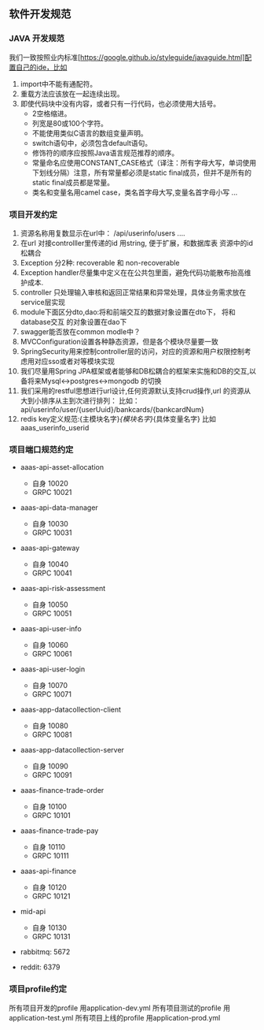 ## 软件开发规范
### JAVA 开发规范
我们一致按照业内标准[https://google.github.io/styleguide/javaguide.html]配置自己的ide，比如
1. import中不能有通配符。
2. 重载方法应该放在一起连续出现。
3. 即使代码块中没有内容，或者只有一行代码，也必须使用大括号。
    * 2空格缩进。
    * 列宽是80或100个字符。
    * 不能使用类似C语言的数组变量声明。
    * switch语句中，必须包含default语句。
    * 修饰符的顺序应按照Java语言规范推荐的顺序。
    * 常量命名应使用CONSTANT_CASE格式（译注：所有字母大写，单词使用下划线分隔）注意，所有常量都必须是static final成员，但并不是所有的static final成员都是常量。
    * 类名和变量名用camel case，类名首字母大写,变量名首字母小写
...

### 项目开发约定
1. 资源名称用复数显示在url中：  /api/userinfo/users ....
2. 在url 对接controlller里传递的id 用string, 便于扩展，和数据库表
    资源中的id松耦合
3. Exception 分2种: recoverable 和 non-recoverable 
4. Exception handler尽量集中定义在在公共包里面，避免代码功能散布抬高维护成本.
5. controller 只处理输入审核和返回正常结果和异常处理，具体业务需求放在service层实现
6. module下面区分dto,dao:将和前端交互的数据对象设置在dto下， 将和database交互
的对象设置在dao下
7. swagger能否放在common modle中？
8. MVCConfiguration设置各种静态资源，但是各个模块尽量要一致
9. SpringSecurity用来控制controller层的访问，对应的资源和用户权限控制考虑用对应sso或者对等模块实现
10. 我们尽量用Spring JPA框架或者能够和DB松耦合的框架来实施和DB的交互,以备将来Mysql<->postgres<->mongodb
的切换
11. 我们采用的restful思想进行url设计,任何资源默认支持crud操作,url 的资源从大到小排序从主到次进行排列： 
比如：api/userinfo/user/{userUuid}/bankcards/{bankcardNum}
12. redis key定义规范:{主模块名字}_{模块名字}_{具体变量名字} 比如 aaas_userinfo_userid

### 项目端口规范约定
* aaas-api-asset-allocation 
  - 自身 10020
  - GRPC 10021
* aaas-api-data-manager
  - 自身 10030
  - GRPC 10031
* aaas-api-gateway
  - 自身 10040
  - GRPC 10041
* aaas-api-risk-assessment
  - 自身 10050
  - GRPC 10051
* aaas-api-user-info
  - 自身 10060
  - GRPC 10061
* aaas-api-user-login
  - 自身 10070
  - GRPC 10071
* aaas-app-datacollection-client
  - 自身 10080
  - GRPC 10081
* aaas-app-datacollection-server
  - 自身 10090
  - GRPC 10091
* aaas-finance-trade-order
  - 自身 10100
  - GRPC 10101
* aaas-finance-trade-pay
  - 自身 10110
  - GRPC 10111 
* aaas-api-finance
  - 自身 10120
  - GRPC 10121 
* mid-api
  - 自身 10130
  - GRPC 10131

* rabbitmq: 5672
* reddit: 6379

### 项目profile约定
所有项目开发的profile 用application-dev.yml
所有项目测试的profile 用application-test.yml
所有项目上线的profile 用application-prod.yml
 
  